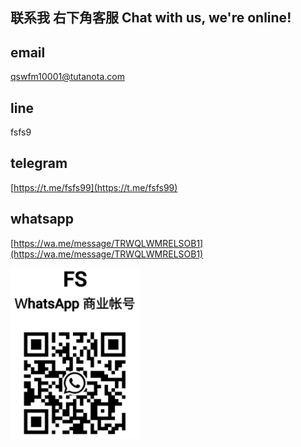 ## 联系我 右下角客服  Chat with us, we're online!


<script src="//code.jivosite.com/widget/HRc5jxcFGw" async></script>


## email  
qswfm10001@tutanota.com





## line
fsfs9





## telegram   

[https://t.me/fsfs99](https://t.me/fsfs99)





## whatsapp

[https://wa.me/message/TRWQLWMRELSOB1](https://wa.me/message/TRWQLWMRELSOB1)

<img src="QQ截图20201101194420.png" alt="1" />
